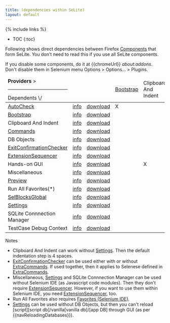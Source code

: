 ```yaml
---
title: (dependencies within SeLite)
layout: default
---
```

{% include links %}
* TOC
{:toc}

Following shows direct dependencies between Firefox [Components](Components) that form SeLite. You don't need to read this if you use all SeLite components.

If you disable some components, do it at {{chromeUrl}} _about:addons_. Don't disable them in Selenium menu Options > Options... > Plugins.<!-- because that doesn't disable chrome overloads/overlays -->

<!-- Keep the following table sorted alphabetically.-->
<table class="table"><thead>
<tr><td><strong>Providers</strong> &gt;<hr/>Dependents \/</td><td>&#160;</td><td>&#160;</td><td> <a href="Bootstrap">Bootstrap</a></td><td> Clipboard And Indent</td><td><a href="ExtraCommands">Commands</a></td><td>DB Objects</td><td><a href="ExtensionSequencer">ExtensionSequencer</a></td><td>Miscellaneous</td><td><a href="SelBlocksGlobal">SelBlocksGlobal</a></td><td><a href="Settings">Settings</a></td><td>SQLite<br/>Connection<br/>Manager</td><td>TestCase<br>Debug<br>Context</td></tr>
</thead>
<tbody>
<tr><td> <a href="AutoCheck">AutoCheck</a> </td><td> <a href='https://addons.mozilla.org/en-US/firefox/addon/selite-auto-check/'>info</a> </td><td> <a href='https://addons.mozilla.org/en-US/firefox/addon/selite-auto-check/versions/'>download</a>                        </td><td>  X        </td><td>            </td><td>            </td><td>            </td><td> X                      </td><td> X             </td><td>                  </td><td> X               </td><td>                                 </td><td> X                             </td></tr>
<tr><td> <a href="Bootstrap">Bootstrap</a> </td><td> <a href='https://addons.mozilla.org/en-US/firefox/addon/selite-bootstrap/'>info</a> </td><td> <a href='https://addons.mozilla.org/en-US/firefox/addon/SeLite-Bootstrap/versions/'>download</a>                      </td><td>           </td><td>            </td><td>            </td><td>            </td><td> X                      </td><td> X             </td><td>  X               </td><td> X               </td><td>                                 </td><td>                               </td></tr>
<tr><td> Clipboard And Indent     </td><td> <a href='https://addons.mozilla.org/en-US/firefox/addon/selite-clipboard-and-indent/'>info</a> </td><td> <a href='https://addons.mozilla.org/en-US/firefox/addon/selite-clipboard-and-indent/versions'>download</a> </td><td>           </td><td>            </td><td>            </td><td>            </td><td> X                      </td><td>               </td><td>                  </td><td>     X(*)           </td><td>                                 </td><td>                               </td></tr>
<tr><td> <a href='ExtraCommands'>Commands</a> </td><td> <a href='https://addons.mozilla.org/en-US/firefox/addon/selite-commands/'>info</a> </td><td> <a href='https://addons.mozilla.org/en-US/firefox/addon/selite-commands/versions/'>download</a>                       </td><td>           </td><td>            </td><td>            </td><td>            </td><td> X                      </td><td> X             </td><td>                  </td><td> X               </td><td>                                 </td><td>                               </td></tr>
<tr><td> DB Objects </td><td> <a href='https://addons.mozilla.org/en-US/firefox/addon/selite-db-objects/'>info</a> </td><td> <a href='https://addons.mozilla.org/en-US/firefox/addon/selite-db-objects/versions/'>download</a>                       </td><td>            </td><td>           </td><td> X          </td><td>            </td><td> X                      </td><td> X             </td><td>                  </td><td>                 </td><td>    X                            </td><td>                               </td></tr>
<tr><td> <a href="ExitConfirmationChecker">ExitConfirmationChecker</a> </td><td> <a href='https://addons.mozilla.org/en-US/firefox/addon/selite-exit-confirmation-check/'>info</a> </td><td> <a href='https://addons.mozilla.org/en-US/firefox/addon/selite-exit-confirmation-check/versions'>download</a>          </td><td>            </td><td>           </td><td> X(*)     </td><td>            </td><td> X                      </td><td>               </td><td>                  </td><td> X               </td><td>                                 </td><td>     X                         </td></tr>
<tr><td> <a href="ExtensionSequencer">ExtensionSequencer</a> </td><td> <a href='https://addons.mozilla.org/en-US/firefox/addon/selite-extension-sequencer/'>info</a> </td><td> <a href='https://addons.mozilla.org/en-US/firefox/addon/selite-extension-sequencer/versions/'>download</a>               </td><td>            </td><td>           </td><td>            </td><td>            </td><td>                        </td><td>               </td><td>                  </td><td>                 </td><td>                                 </td><td>                               </td></tr>
<tr><td> Hands-on GUI       </td><td> <a href='https://addons.mozilla.org/en-US/firefox/addon/selite-hands-on-gui/'>info</a>         </td><td> <a href='https://addons.mozilla.org/en-US/firefox/addon/selite-hands-on-gui/versions/'>download</a>                           </td><td>           </td><td> X         </td><td>            </td><td>            </td><td> X                      </td><td> X             </td><td>                  </td><td>                 </td><td>                                 </td><td>                               </td></tr>
<tr><td> Miscellaneous </td><td> <a href='https://addons.mozilla.org/en-US/firefox/addon/selite-miscellaneous/'>info</a> </td><td> <a href='https://addons.mozilla.org/en-US/firefox/addon/selite-miscellaneous/versions/'>download</a>                    </td><td>            </td><td>           </td><td>            </td><td>            </td><td> X(*)                 </td><td>               </td><td>                  </td><td>                 </td><td>                                 </td><td>                               </td></tr>
<tr><td> <a href="Preview">Preview</a> </td><td> <a href='https://addons.mozilla.org/en-US/firefox/addon/selite-preview/'>info</a> </td><td> <a href='https://addons.mozilla.org/en-US/firefox/addon/selite-preview/versions/'>download</a>                  </td><td>            </td><td>           </td><td>            </td><td>            </td><td> X                      </td><td> X             </td><td>         X         </td><td>                 </td><td>                                 </td><td>                               </td></tr>
<tr><td> Run All Favorites(*) </td><td> <a href='https://addons.mozilla.org/en-US/firefox/addon/selite-run-all-favorites/'>info</a> </td><td> <a href='https://addons.mozilla.org/en-US/firefox/addon/selite-run-all-favorites/versions/'>download</a>           </td><td>            </td><td>           </td><td>            </td><td>            </td><td> X                      </td><td>               </td><td>                  </td><td>                 </td><td>                                 </td><td>                               </td></tr>
<tr><td> <a href="SelBlocksGlobal">SelBlocksGlobal</a> </td><td> <a href='https://addons.mozilla.org/en-US/firefox/addon/selite-selblocks-global/'>info</a> </td><td> <a href='https://addons.mozilla.org/en-US/firefox/addon/SeLite-SelBlocks-Global/versions/'>download</a>                  </td><td>            </td><td>           </td><td>            </td><td>            </td><td> X                      </td><td> X             </td><td>                  </td><td>                 </td><td>                                 </td><td>     X                         </td></tr>
<tr><td> <a href='Settings'>Settings</a> </td><td> <a href='https://addons.mozilla.org/en-US/firefox/addon/selite-settings/'>info</a> </td><td> <a href='https://addons.mozilla.org/en-US/firefox/addon/selite-settings/versions/'>download</a>                      </td><td>           </td><td>            </td><td>            </td><td> X(*)     </td><td> X(*)                 </td><td> X             </td><td>                  </td><td>                 </td><td>                                 </td><td>                               </td></tr>
<tr><td> SQLite Connnection Manager </td><td> <a href='https://addons.mozilla.org/en-US/firefox/addon/selite-sqlite-connection-mg/'>info</a> </td><td> <a href='https://addons.mozilla.org/en-US/firefox/addon/SeLite-SQLite-Connection-Mg/versions/'>download</a>       </td><td>            </td><td>           </td><td>            </td><td>            </td><td> X(*)                 </td><td>               </td><td>                  </td><td>                 </td><td>                                 </td><td>                               </td></tr>
<tr><td> TestCase Debug Context </td><td> <a href='https://addons.mozilla.org/en-US/firefox/addon/selite-testcase-debug-conte/'>info</a> </td><td> <a href='https://addons.mozilla.org/en-US/firefox/addon/SeLite-TestCase-Debug-Conte/versions/'>download</a>          </td><td>           </td><td>            </td><td>            </td><td>            </td><td> X                      </td><td>               </td><td>                  </td><td>                 </td><td>                                 </td><td>                               </td></tr>
</tbody></table>

Notes

* Clipboard And Indent can work without [Settings](Settings). Then the default indentation step is 4 spaces.
* [ExitConfirmationChecker](ExitConfirmationChecker) can be used either with or without [ExtraCommands](ExtraCommands). If used together, then it applies to Selenese defined in [ExtraCommands](ExtraCommands).
* Miscellaneous, [Settings](Settings) and SQLite Connnection Manager can be used without Selenium IDE (as Javascript code modules). Then they don't require [ExtensionSequencer](ExtensionSequencer). However, if you want to use them within Selenium IDE, you need [ExtensionSequencer](ExtensionSequencer), too.
* Run All Favorites also requires [Favorites (Selenium IDE)](https://addons.mozilla.org/en-US/firefox/addon/favorites-selenium-ide/).
* [Settings](Settings) can be used without DB Objects, but then you can't reload [script][script db]/vanilla[vanilla db]/[app DB] through GUI (as per {{navReloadingDatabases}}).
